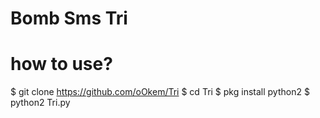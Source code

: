 # Bomb Sms Tri
 
# how to use?
$ git clone https://github.com/oOkem/Tri
$ cd Tri
$ pkg install python2
$ python2 Tri.py
